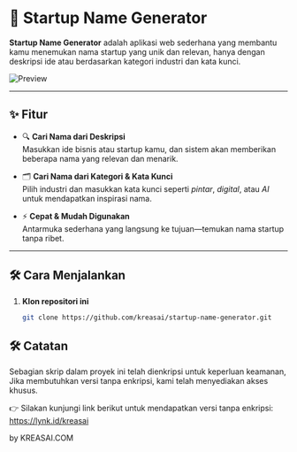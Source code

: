 # 🚀 Startup Name Generator

**Startup Name Generator** adalah aplikasi web sederhana yang membantu kamu menemukan nama startup yang unik dan relevan, hanya dengan deskripsi ide atau berdasarkan kategori industri dan kata kunci.

![Preview](preview.png) <!-- opsional: bisa dihapus jika tidak ada gambar -->

---

## ✨ Fitur

- 🔍 **Cari Nama dari Deskripsi**  
  Masukkan ide bisnis atau startup kamu, dan sistem akan memberikan beberapa nama yang relevan dan menarik.

- 🗂️ **Cari Nama dari Kategori & Kata Kunci**  
  Pilih industri dan masukkan kata kunci seperti *pintar*, *digital*, atau *AI* untuk mendapatkan inspirasi nama.

- ⚡ **Cepat & Mudah Digunakan**  
  Antarmuka sederhana yang langsung ke tujuan—temukan nama startup tanpa ribet.

---

## 🛠️ Cara Menjalankan

1. **Klon repositori ini**  
   ```bash
   git clone https://github.com/kreasai/startup-name-generator.git

## 🛠️ Catatan 

Sebagian skrip dalam proyek ini telah dienkripsi untuk keperluan keamanan,
Jika membutuhkan versi tanpa enkripsi, kami telah menyediakan akses khusus.

👉 Silakan kunjungi link berikut untuk mendapatkan versi tanpa enkripsi:
https://lynk.id/kreasai

by KREASAI.COM
